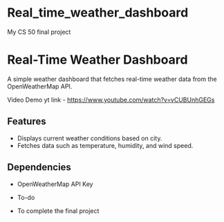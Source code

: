 # Real_time_weather_dashboard
My CS 50 final project 
# Real-Time Weather Dashboard
A simple weather dashboard that fetches real-time weather data from the OpenWeatherMap API.

Video Demo
yt link - https://www.youtube.com/watch?v=vCUBUnhGEGs


## Features
- Displays current weather conditions based on city.
- Fetches data such as temperature, humidity, and wind speed.

## Dependencies
- OpenWeatherMap API Key

- To-do
- To complete the final project 
